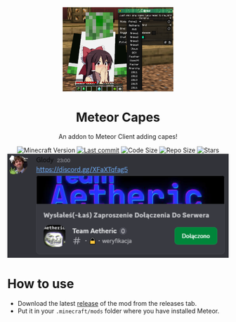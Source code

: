 <div align="center">
  <!-- Logo and Title -->
  <img src="https://github.com/Gllody/meteor-capes/blob/master/meteorcapes.png?raw=true" alt="logo" width="50%"/>
  <h1>Meteor Capes</h1>
  <p>An addon to Meteor Client adding capes!</p>

  <!-- Fancy badges -->
  <img src="https://img.shields.io/badge/Minecraft%20Version-1.21.4-blue" alt="Minecraft Version">
  <a href="https://github.com/Gllody/meteor-capes/commits/master"><img src="https://img.shields.io/github/last-commit/Gllody/meteor-capes?logo=git" alt="Last commit"></a>
  <img src="https://img.shields.io/github/languages/code-size/Gllody/meteor-capes" alt="Code Size">
  <img src="https://img.shields.io/github/repo-size/Gllody/meteor-capes" alt="Repo Size">
  <img src="https://img.shields.io/github/stars/Gllody/meteor-capes" alt="Stars">
</div>
<div align="center">
  <a href="https://discord.gg/XFaXTqfag5"><img src="https://github.com/Gllody/meteor-capes/blob/master/discord.png?raw=true"></a>
</div>

# How to use
- Download the latest [release](/../../releases) of the mod from the releases tab.
- Put it in your `.minecraft/mods` folder where you have installed Meteor.
